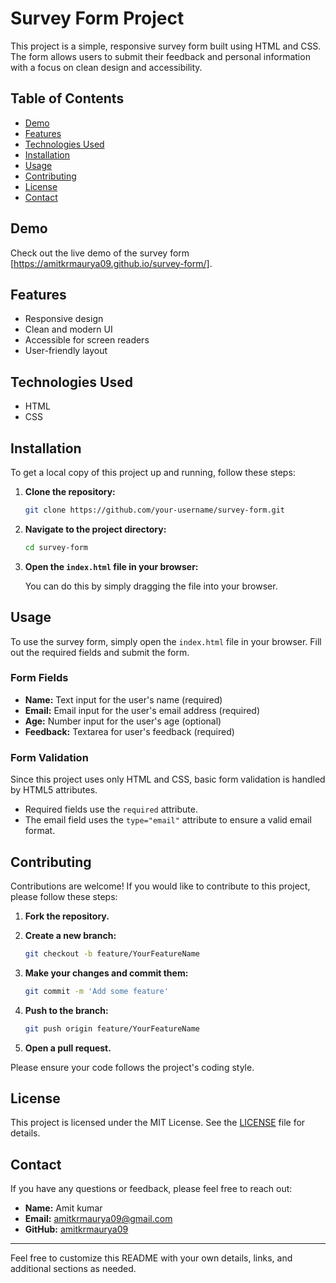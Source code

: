 

# Survey Form Project

This project is a simple, responsive survey form built using HTML and CSS. The form allows users to submit their feedback and personal information with a focus on clean design and accessibility.

## Table of Contents

- [Demo](#demo)
- [Features](#features)
- [Technologies Used](#technologies-used)
- [Installation](#installation)
- [Usage](#usage)
- [Contributing](#contributing)
- [License](#license)
- [Contact](#contact)

## Demo

Check out the live demo of the survey form [https://amitkrmaurya09.github.io/survey-form/].

## Features

- Responsive design
- Clean and modern UI
- Accessible for screen readers
- User-friendly layout

## Technologies Used

- HTML
- CSS

## Installation

To get a local copy of this project up and running, follow these steps:

1. **Clone the repository:**

   ```sh
   git clone https://github.com/your-username/survey-form.git
   ```

2. **Navigate to the project directory:**

   ```sh
   cd survey-form
   ```

3. **Open the `index.html` file in your browser:**

   You can do this by simply dragging the file into your browser.

## Usage

To use the survey form, simply open the `index.html` file in your browser. Fill out the required fields and submit the form.

### Form Fields

- **Name:** Text input for the user's name (required)
- **Email:** Email input for the user's email address (required)
- **Age:** Number input for the user's age (optional)
- **Feedback:** Textarea for user's feedback (required)

### Form Validation

Since this project uses only HTML and CSS, basic form validation is handled by HTML5 attributes.

- Required fields use the `required` attribute.
- The email field uses the `type="email"` attribute to ensure a valid email format.

## Contributing

Contributions are welcome! If you would like to contribute to this project, please follow these steps:

1. **Fork the repository.**
2. **Create a new branch:**

   ```sh
   git checkout -b feature/YourFeatureName
   ```

3. **Make your changes and commit them:**

   ```sh
   git commit -m 'Add some feature'
   ```

4. **Push to the branch:**

   ```sh
   git push origin feature/YourFeatureName
   ```

5. **Open a pull request.**

Please ensure your code follows the project's coding style.

## License

This project is licensed under the MIT License. See the [LICENSE](LICENSE) file for details.

## Contact

If you have any questions or feedback, please feel free to reach out:

- **Name:** Amit kumar
- **Email:** amitkrmaurya09@gmail.com
- **GitHub:** [amitkrmaurya09](https://github.com/amitkrmaurya09)

---

Feel free to customize this README with your own details, links, and additional sections as needed.
